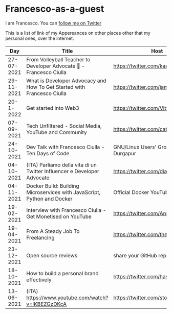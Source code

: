 # Francesco-as-a-guest

I am Francesco. You can [follow me on Twitter](https://twitter.com/FrancescoCiull4)

This is a list of link of my Appereances on other places other that my personal ones, over the internet.

| Day           | Title | Host | Platform | Link |
| ------------- | ------------- |------------- |------------- |------------ |
|27-07-2021|From Volleyball Teacher to Developer Advocate 🥑 -Francesco Ciulla|https://twitter.com/kaarthikhere|YouTube|https://youtu.be/MXWEzndS3hc|
|29-11-2021|What is Developer Advocacy and How To Get Started with Francesco Ciulla|https://twitter.com/jamesqquick|Twitch/YouTube|https://youtu.be/rrR-TSu-m3M|
|20-1-2022|Get started into Web3|https://twitter.com/VittoStack|YouTube(Twitter Space)|https://youtu.be/zsA7ZR8SB4M|
|07-09-2021|Tech Unfiltered - Social Media, YouTube and Community|https://twitter.com/catalinmpit|YouTube|https://youtu.be/KeJ7MlwwVK4|
|24-10-2021|Dev Talk with Francesco Ciulla - Ten Days of Code|GNU/Linux Users' Group, NIT Durgapur|YouTube|https://youtu.be/gq0j48w2Ra8|
|04-10-2021|(ITA) Parliamo della vita di un Twitter Influencer e Developer Advocate| https://twitter.com/dianabernabei | YouTube (Twitch recap)|https://youtu.be/bbCVz2i06S0|
|04-11-2021|Docker Build: Building Microservices with JavaScript, Python and Docker|Official Docker YouTube Channel|YouTube|https://youtu.be/QFl0EFGr5e4|
|19-02-2021|Interview with Francesco Ciulla - Get Monetised on YouTube|https://twitter.com/AnnaJMcDougall|YouTube|https://youtu.be/Bp7Dp_uru7g|
|19-04-2021|From A Steady Job To Freelancing|https://twitter.com/themarcba|YouTube|https://youtu.be/B78yL-g8hfI|
|23-12-2021|Open source reviews | share your GitHub repos|https://twitter.com/eddiejaoude|YouTube|https://youtu.be/wQvlaYc5nl8|
|18-10-2021|How to build a personal brand effectively|https://twitter.com/hashnode|YouTube|https://youtu.be/IYE4u7irvhM|
|13-06-2021|(ITA) https://www.youtube.com/watch?v=lKBEZGzDKcA|https://twitter.com/storrisi|YouTube|https://youtu.be/lKBEZGzDKcA|
